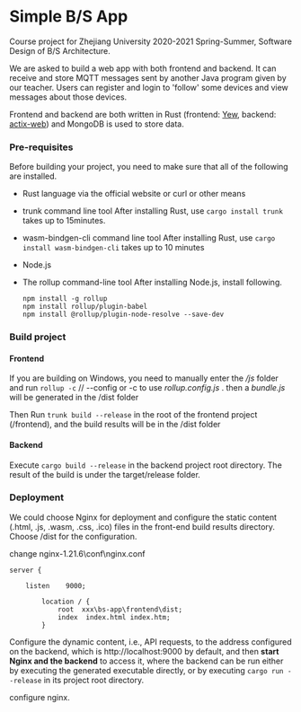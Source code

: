 # Simple B/S App

Course project for Zhejiang University 2020-2021 Spring-Summer, Software Design of B/S Architecture.

We are asked to build a web app with both frontend and backend. It can receive and store MQTT messages sent by another Java program given by our teacher. Users can register and login to 'follow' some devices and view messages about those devices.

Frontend and backend are both written in Rust (frontend: [Yew](https://github.com/yewstack/yew), backend: [actix-web](https://github.com/actix/actix-web)) and MongoDB is used to store data.

### Pre-requisites

Before building your project, you need to make sure that all of the following are installed.
- Rust language
  via the official website or curl or other means

- trunk command line tool
  After installing Rust, use `cargo install trunk` takes up to 15minutes.

- wasm-bindgen-cli command line tool
  After installing Rust, use `cargo install wasm-bindgen-cli`  takes up to 10 minutes

- Node.js

- The rollup command-line tool
  After installing Node.js, install following. 

  ```shell
  npm install -g rollup
  npm install rollup/plugin-babel 
  npm install @rollup/plugin-node-resolve --save-dev
  ```

### Build project

#### Frontend

If you are building on Windows, you need to  manually enter the */js* folder and run `rollup -c`  // --config or -c to use *rollup.config.js* . then a *bundle.js* will be generated in the /dist folder

Then Run `trunk build --release` in the root of the frontend project (/frontend), and the build results will be in the /dist folder

#### Backend

Execute `cargo build --release` in the backend project root directory.
The result of the build is under the target/release folder.

### Deployment

We could choose Nginx for deployment and configure the static content (.html, .js, .wasm, .css, .ico) files in the front-end build results directory. Choose /dist for the configuration.

change nginx-1.21.6\conf\nginx.conf 

```
server {

    listen    9000;
    
        location / {
            root  xxx\bs-app\frontend\dist;
            index  index.html index.htm;
        } 
```

Configure the dynamic content, i.e., API requests, to the address configured on the backend, which is http://localhost:9000 by default, and then **start Nginx and the backend** to access it, where the backend can be run either by executing the generated executable directly, or by executing `cargo run --release` in its project root directory.



configure nginx.


